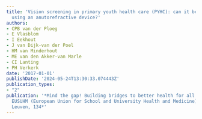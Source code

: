 ```yaml
---
title: 'Vision screening in primary youth health care (PYHC): can it be improved by
  using an anutorefractive device?'
authors:
- CPB van der Ploeg
- E Vlasblom
- I Eekhout
- J van Dijk-van der Poel
- HM van Minderhout
- ME van den Akker-van Marle
- CI Lanting
- PH Verkerk
date: '2017-01-01'
publishDate: '2024-05-24T13:30:33.074443Z'
publication_types:
- "2"
publication: '*Mind the gap! Building bridges to better health for all young people,
  EUSUHM (European Union for School and University Health and Medicine) congres 2017,
  Leuven, 134*'
---
```

